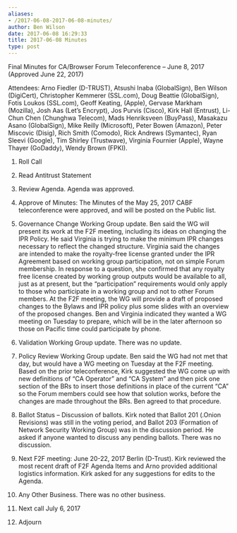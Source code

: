 ```yaml
---
aliases:
- /2017-06-08-2017-06-08-minutes/
author: Ben Wilson
date: 2017-06-08 16:29:33
title: 2017-06-08 Minutes
type: post
---
```


Final Minutes for CA/Browser Forum Teleconference – June 8, 2017 (Approved June 22, 2017)

Attendees: Arno Fiedler (D-TRUST), Atsushi Inaba (GlobalSign), Ben Wilson (DigiCert), Christopher Kemmerer (SSL.com), Doug Beattie (GlobalSign), Fotis Loukos (SSL.com), Geoff Keating, (Apple), Gervase Markham (Mozilla), Josh Aas (Let’s Encrypt), Jos Purvis (Cisco), Kirk Hall (Entrust), Li-Chun Chen (Chunghwa Telecom), Mads Henriksveen (BuyPass), Masakazu Asano (GlobalSign), Mike Reilly (Microsoft), Peter Bowen (Amazon), Peter Miscovic (Disig), Rich Smith (Comodo), Rick Andrews (Symantec), Ryan Sleevi (Google), Tim Shirley (Trustwave), Virginia Fournier (Apple), Wayne Thayer (GoDaddy), Wendy Brown (FPKI).

1. Roll Call

1. Read Antitrust Statement

1. Review Agenda. Agenda was approved.

1. Approve of Minutes: The Minutes of the May 25, 2017 CABF teleconference were approved, and will be posted on the Public list.

1. Governance Change Working Group update. Ben said the WG will present its work at the F2F meeting, including its ideas on changing the IPR Policy. He said Virginia is trying to make the minimum IPR changes necessary to reflect the changed structure. Virginia said the changes are intended to make the royalty-free license granted under the IPR Agreement based on working group participation, not on simple Forum membership. In response to a question, she confirmed that any royalty free license created by working group outputs would be available to all, just as at present, but the “participation” requirements would only apply to those who participate in a working group and not to other Forum members. At the F2F meeting, the WG will provide a draft of proposed changes to the Bylaws and IPR policy plus some slides with an overview of the proposed changes. Ben and Virginia indicated they wanted a WG meeting on Tuesday to prepare, which will be in the later afternoon so those on Pacific time could participate by phone.

1. Validation Working Group update. There was no update.

1. Policy Review Working Group update. Ben said the WG had not met that day, but would have a WG meeting on Tuesday at the F2F meeting. Based on the prior teleconference, Kirk suggested the WG come up with new definitions of “CA Operator” and “CA System” and then pick one section of the BRs to insert those definitions in place of the current “CA” so the Forum members could see how that solution works, before the changes are made throughout the BRs. Ben agreed to that procedure.

1. Ballot Status – Discussion of ballots. Kirk noted that Ballot 201 (.Onion Revisions) was still in the voting period, and Ballot 203 (Formation of Network Security Working Group) was in the discussion period. He asked if anyone wanted to discuss any pending ballots. There was no discussion.

1. Next F2F meeting: June 20-22, 2017 Berlin (D-Trust). Kirk reviewed the most recent draft of F2F Agenda Items and Arno provided additional logistics information. Kirk asked for any suggestions for edits to the Agenda.

1. Any Other Business. There was no other business.

1. Next call July 6, 2017

1. Adjourn
